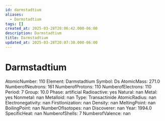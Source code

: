 ```yaml
---
id: darmstadtium
aliases:
  - Darmstadtium
tags: []
created_at: 2025-03-28T20:06:42.000-06:00
description: Darmstadtium
title: Darmstadtium
updated_at: 2025-03-28T20:07:38.000-06:00
---
```


# Darmstadtium 
AtomicNumber: 110
Element: Darmstadtium 
Symbol: Ds 
AtomicMass: 271.0
NumberofNeutrons: 161
NumberofProtons: 110
NumberofElectrons: 110
Period: 7
Group: 10.0
Phase: artificial
Radioactive: yes
Natural: nan
Metal: yes
Nonmetal: nan
Metalloid: nan
Type: Transactinide
AtomicRadius: nan
Electronegativity: nan
FirstIonization: nan
Density: nan
MeltingPoint: nan
BoilingPoint: nan
NumberOfIsotopes: nan
Discoverer: nan
Year: 1994.0
SpecificHeat: nan
NumberofShells: 7
NumberofValence: nan
